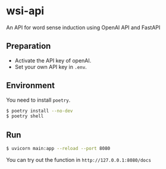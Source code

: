 # wsi-api

An API for word sense induction using OpenAI API and FastAPI

## Preparation

- Activate the API key of openAI.
- Set your own API key in `.env`.

## Environment

You need to install `poetry`.

```sh
$ poetry install --no-dev
$ poetry shell
```

## Run

```sh
$ uvicorn main:app --reload --port 8080
```

You can try out the function in `http://127.0.0.1:8080/docs`
